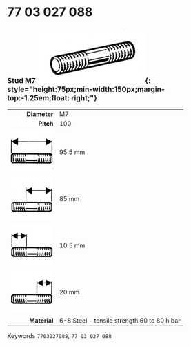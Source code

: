 # 77 03 027 088

### Stud M7 ![](../assets/images/parts/stud.png){: style="height:75px;min-width:150px;margin-top:-1.25em;float: right;"}

|   |   |
|---:|---|
**Diameter** | M7
**Pitch** | 100
![](../assets/images/stud_total.png) | 95.5 mm
![](../assets/images/stud_total_right.png) | 85 mm
![](../assets/images/stud_left.png) | 10.5 mm
![](../assets/images/stud_right.png) | 20 mm
**Material** | 6-8 Steel - tensile strength 60 to 80 h bar

Keywords `7703027088`, `77 03 027 088`
